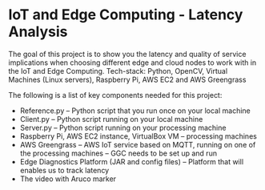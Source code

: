 # IoT and Edge Computing - Latency Analysis
The goal of this project is to show you the latency and quality of service implications when choosing different edge and cloud nodes to work with in the IoT and Edge Computing.
Tech-stack: Python, OpenCV, Virtual Machines (Linux servers), Raspberry Pi, AWS EC2 and AWS Greengrass

The following is a list of key components needed for this project:
*	Reference.py – Python script that you run once on your local machine
*	Client.py – Python script running on your local machine
*	Server.py – Python script running on your processing machine
*	Raspberry Pi, AWS EC2 instance, VirtualBox VM – processing machines
*	AWS Greengrass – AWS IoT service based on MQTT, running on one of the processing machines – GGC needs to be set up and run
*	Edge Diagnostics Platform (JAR and config files) – Platform that will enables us to track latency
*	The video with Aruco marker
